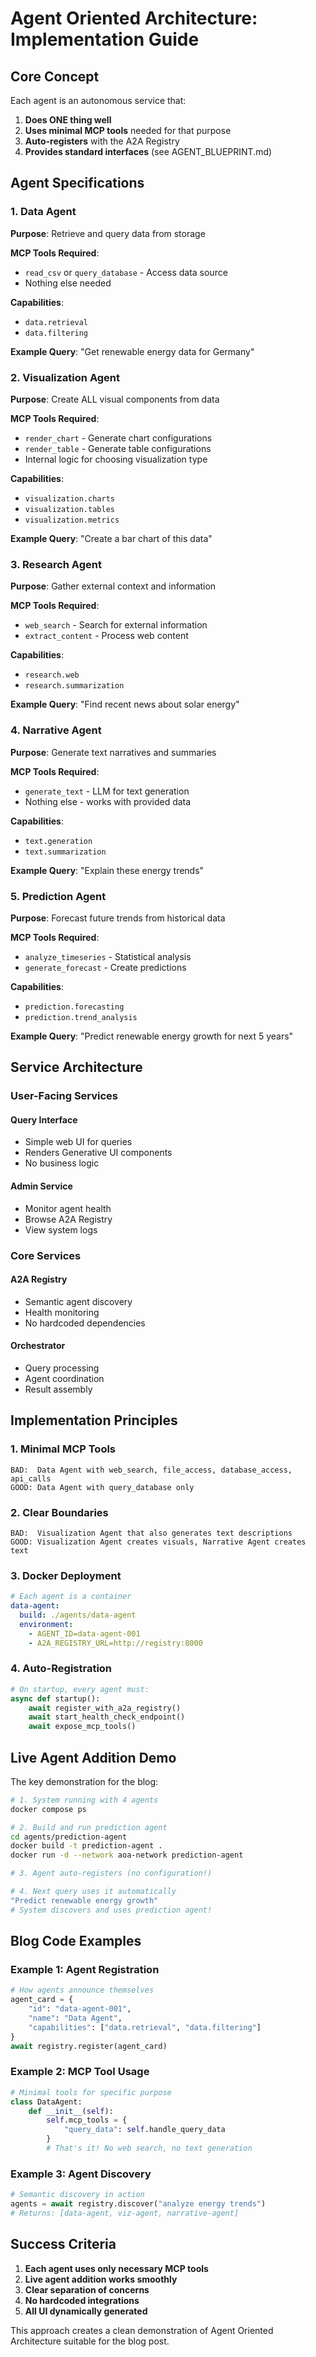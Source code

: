 # Agent Oriented Architecture: Implementation Guide

## Core Concept

Each agent is an autonomous service that:
1. **Does ONE thing well**
2. **Uses minimal MCP tools** needed for that purpose
3. **Auto-registers** with the A2A Registry
4. **Provides standard interfaces** (see AGENT_BLUEPRINT.md)

## Agent Specifications

### 1. Data Agent
**Purpose**: Retrieve and query data from storage

**MCP Tools Required**:
- `read_csv` or `query_database` - Access data source
- Nothing else needed

**Capabilities**: 
- `data.retrieval`
- `data.filtering`

**Example Query**: "Get renewable energy data for Germany"

### 2. Visualization Agent
**Purpose**: Create ALL visual components from data

**MCP Tools Required**:
- `render_chart` - Generate chart configurations
- `render_table` - Generate table configurations
- Internal logic for choosing visualization type

**Capabilities**:
- `visualization.charts`
- `visualization.tables`
- `visualization.metrics`

**Example Query**: "Create a bar chart of this data"

### 3. Research Agent
**Purpose**: Gather external context and information

**MCP Tools Required**:
- `web_search` - Search for external information
- `extract_content` - Process web content

**Capabilities**:
- `research.web`
- `research.summarization`

**Example Query**: "Find recent news about solar energy"

### 4. Narrative Agent
**Purpose**: Generate text narratives and summaries

**MCP Tools Required**:
- `generate_text` - LLM for text generation
- Nothing else - works with provided data

**Capabilities**:
- `text.generation`
- `text.summarization`

**Example Query**: "Explain these energy trends"

### 5. Prediction Agent
**Purpose**: Forecast future trends from historical data

**MCP Tools Required**:
- `analyze_timeseries` - Statistical analysis
- `generate_forecast` - Create predictions

**Capabilities**:
- `prediction.forecasting`
- `prediction.trend_analysis`

**Example Query**: "Predict renewable energy growth for next 5 years"

## Service Architecture

### User-Facing Services

#### Query Interface
- Simple web UI for queries
- Renders Generative UI components
- No business logic

#### Admin Service
- Monitor agent health
- Browse A2A Registry
- View system logs

### Core Services

#### A2A Registry
- Semantic agent discovery
- Health monitoring
- No hardcoded dependencies

#### Orchestrator
- Query processing
- Agent coordination
- Result assembly

## Implementation Principles

### 1. Minimal MCP Tools
```
BAD:  Data Agent with web_search, file_access, database_access, api_calls
GOOD: Data Agent with query_database only
```

### 2. Clear Boundaries
```
BAD:  Visualization Agent that also generates text descriptions
GOOD: Visualization Agent creates visuals, Narrative Agent creates text
```

### 3. Docker Deployment
```yaml
# Each agent is a container
data-agent:
  build: ./agents/data-agent
  environment:
    - AGENT_ID=data-agent-001
    - A2A_REGISTRY_URL=http://registry:8000
```

### 4. Auto-Registration
```python
# On startup, every agent must:
async def startup():
    await register_with_a2a_registry()
    await start_health_check_endpoint()
    await expose_mcp_tools()
```

## Live Agent Addition Demo

The key demonstration for the blog:

```bash
# 1. System running with 4 agents
docker compose ps

# 2. Build and run prediction agent
cd agents/prediction-agent
docker build -t prediction-agent .
docker run -d --network aoa-network prediction-agent

# 3. Agent auto-registers (no configuration!)

# 4. Next query uses it automatically
"Predict renewable energy growth"
# System discovers and uses prediction agent!
```

## Blog Code Examples

### Example 1: Agent Registration
```python
# How agents announce themselves
agent_card = {
    "id": "data-agent-001",
    "name": "Data Agent",
    "capabilities": ["data.retrieval", "data.filtering"]
}
await registry.register(agent_card)
```

### Example 2: MCP Tool Usage
```python
# Minimal tools for specific purpose
class DataAgent:
    def __init__(self):
        self.mcp_tools = {
            "query_data": self.handle_query_data
        }
        # That's it! No web search, no text generation
```

### Example 3: Agent Discovery
```python
# Semantic discovery in action
agents = await registry.discover("analyze energy trends")
# Returns: [data-agent, viz-agent, narrative-agent]
```

## Success Criteria

1. **Each agent uses only necessary MCP tools**
2. **Live agent addition works smoothly**
3. **Clear separation of concerns**
4. **No hardcoded integrations**
5. **All UI dynamically generated**

This approach creates a clean demonstration of Agent Oriented Architecture suitable for the blog post.